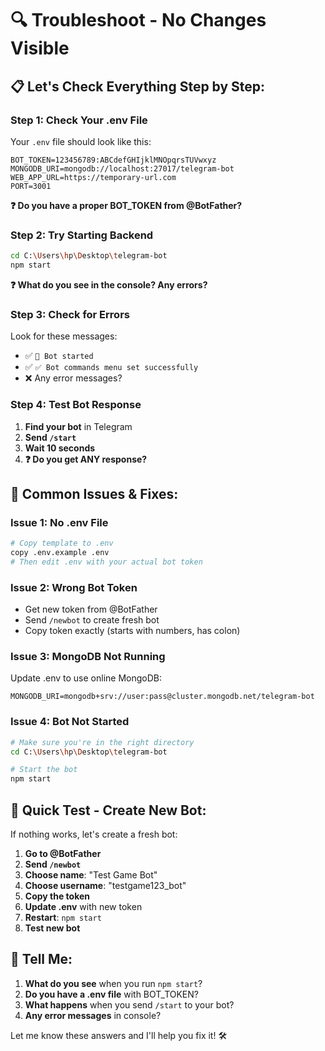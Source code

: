 # 🔍 Troubleshoot - No Changes Visible

## 📋 **Let's Check Everything Step by Step:**

### **Step 1: Check Your .env File**
Your `.env` file should look like this:
```env
BOT_TOKEN=123456789:ABCdefGHIjklMNOpqrsTUVwxyz
MONGODB_URI=mongodb://localhost:27017/telegram-bot
WEB_APP_URL=https://temporary-url.com
PORT=3001
```

**❓ Do you have a proper BOT_TOKEN from @BotFather?**

### **Step 2: Try Starting Backend**
```bash
cd C:\Users\hp\Desktop\telegram-bot
npm start
```

**❓ What do you see in the console? Any errors?**

### **Step 3: Check for Errors**
Look for these messages:
- ✅ `🤖 Bot started`
- ✅ `✅ Bot commands menu set successfully`
- ❌ Any error messages?

### **Step 4: Test Bot Response**
1. **Find your bot** in Telegram
2. **Send `/start`** 
3. **Wait 10 seconds**
4. **❓ Do you get ANY response?**

## 🔧 **Common Issues & Fixes:**

### **Issue 1: No .env File**
```bash
# Copy template to .env
copy .env.example .env
# Then edit .env with your actual bot token
```

### **Issue 2: Wrong Bot Token**
- Get new token from @BotFather
- Send `/newbot` to create fresh bot
- Copy token exactly (starts with numbers, has colon)

### **Issue 3: MongoDB Not Running**
Update .env to use online MongoDB:
```env
MONGODB_URI=mongodb+srv://user:pass@cluster.mongodb.net/telegram-bot
```

### **Issue 4: Bot Not Started**
```bash
# Make sure you're in the right directory
cd C:\Users\hp\Desktop\telegram-bot

# Start the bot
npm start
```

## 🚨 **Quick Test - Create New Bot:**

If nothing works, let's create a fresh bot:

1. **Go to @BotFather**
2. **Send `/newbot`**
3. **Choose name**: "Test Game Bot"
4. **Choose username**: "testgame123_bot"
5. **Copy the token**
6. **Update .env** with new token
7. **Restart**: `npm start`
8. **Test new bot**

## 📝 **Tell Me:**
1. **What do you see** when you run `npm start`?
2. **Do you have a .env file** with BOT_TOKEN?
3. **What happens** when you send `/start` to your bot?
4. **Any error messages** in console?

Let me know these answers and I'll help you fix it! 🛠️
